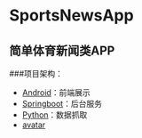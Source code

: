 # **SportsNewsApp**
## 简单体育新闻类APP
###项目架构：
- [Android](https://github.com/zsp19931222/StoreAPP)：前端展示
- [Springboot](https://github.com/zsp19931222/SportsNews)：后台服务
- [Python](https://github.com/zsp19931222/PythonProject)：数据抓取
- [avatar](http://141.164.49.212/group1/M00/00/00/jaQx1F_0NjiALQrgAAAY5s6XML8063.png)
